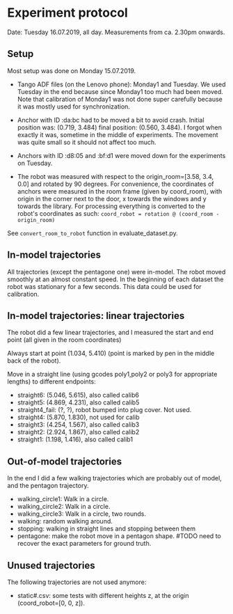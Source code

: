 # Experiment protocol 

Date: Tuesday 16.07.2019, all day. Measurements from ca. 2.30pm onwards.

## Setup

Most setup was done on Monday 15.07.2019. 

- Tango ADF files (on the Lenovo phone): Monday1 and Tuesday. We used Tuesday in the end because since Monday1 too much had been moved. Note that calibration of Monday1 was not done super carefully because it was mostly used for synchronization. 

- Anchor with ID :da:bc had to be moved a bit to avoid crash. Initial position was: (0.719, 3.484)
final position: (0.560, 3.484). I forgot when exactly it was, sometime in the middle of experiments. The movement was quite small so it should not affect too much. 

- Anchors with ID :d8:05 and :bf:d1 were moved down for the experiments on Tuesday. 

- The robot was measured with respect to the origin_room=[3.58, 3.4, 0.0] and rotated by 90 degrees. For convenience, the coordinates of anchors were measured in the room frame (given by coord_room), with origin in the corner next to the door, x towards the windows and y towards the library. For processing everything is converted to the robot's coordinates as such:
`
coord_robot = rotation @ (coord_room - origin_room)
`

See `convert_room_to_robot` function in evaluate_dataset.py. 

## In-model trajectories

All trajectories (except the pentagone one) were in-model. The robot moved smoothly at an almost constant speed. In the beginning of each dataset the robot was stationary for a few seconds. This data could be used for calibration. 

## In-model trajectories: linear trajectories

The robot did a few linear trajectories, and I measured the start and end point (all given in the room coordinates)

Always start at point (1.034, 5.410) (point is marked by pen in the middle back of the robot). 

Move in a straight line (using gcodes poly1,poly2 or poly3 for appropriate lengths) to different endpoints:
- straight6: (5.046, 5.615), also called calib6
- straight5: (4.869, 4.231), also called calib5
- straight4_fail: (?, ?), robot bumped into plug cover. Not used.
- straight4: (5.870, 1.830), not used for calib
- straight3: (4.254, 1.567), also called calib3
- straight2: (2.924, 1.867), also called calib2
- straight1: (1.198, 1.416), also called calib1

## Out-of-model trajectories

In the end I did a few walking trajectories which are probably out of model, and the pentagon trajectory.

- walking_circle1: Walk in a circle.
- walking_circle2: Walk in a circle.
- walking_circle3: Walk in a circle, two rounds.
- walking: random walking around. 
- stopping: walking in straight lines and stopping between them
- pentagone: make the robot move in a pentagon shape. #TODO need to recover the exact parameters for ground truth.  

## Unused trajectories

The following trajectories are not used anymore: 

- static#.csv: some tests with different heights z, at the origin (coord_robot=[0, 0, z]).
